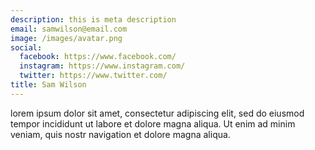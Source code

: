 ```yaml
---
description: this is meta description
email: samwilson@email.com
image: /images/avatar.png
social:
  facebook: https://www.facebook.com/
  instagram: https://www.instagram.com/
  twitter: https://www.twitter.com/
title: Sam Wilson
---
```


lorem ipsum dolor sit amet, consectetur adipiscing elit, sed do eiusmod tempor incididunt ut labore et dolore magna aliqua. Ut enim ad minim veniam, quis nostr navigation et dolore magna aliqua.
